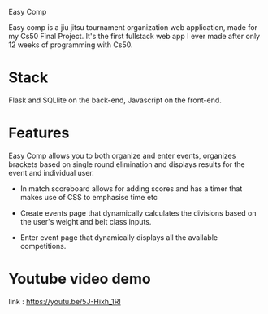 Easy Comp

Easy comp is a jiu jitsu tournament organization web application, made for my Cs50 Final Project. It's the first fullstack web app I ever made after only 12 weeks of programming with Cs50.

# Stack 

Flask and SQLlite on the back-end, Javascript on the front-end. 

# Features 

Easy Comp allows you to both organize and enter events, organizes brackets based on single round elimination and displays results for the event and individual user. 

* In match scoreboard allows for adding scores and has a timer that makes use of CSS to emphasise time etc

* Create events page that dynamically calculates the divisions based on the user's weight and belt class inputs.

* Enter event page that dynamically displays all the available competitions.

# Youtube video demo

link : https://youtu.be/5J-Hixh_1RI
